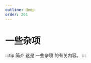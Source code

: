 ```yaml
---
outline: deep
order: 201
---
```


# 一些杂项

<ArticleMetadata />

:::tip 简介
这是 一些杂项 的有关内容。
:::

<LastUpdated time="2024/11/1 16:00:31"/>
